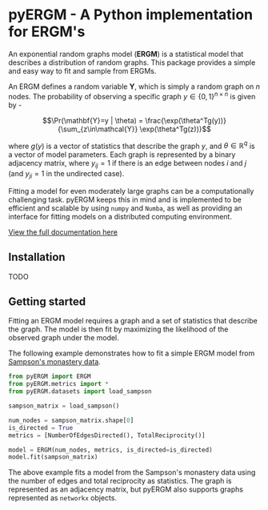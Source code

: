 # pyERGM - A Python implementation for ERGM's

An exponential random graphs model (**ERGM**) is a statistical model that describes a distribution of random graphs. This package provides a simple and easy way to fit and sample from ERGMs.

An ERGM defines a random variable $\mathbf{Y}$, which is simply a random graph on $n$ nodes. The probability of observing a specific graph $y\in \lbrace 0,1 \rbrace ^{n \times n}$ is given by -

$$\Pr(\mathbf{Y}=y | \theta) = \frac{\exp(\theta^Tg(y))}{\sum_{z\in\mathcal{Y}} \exp(\theta^Tg(z))}$$

where $g(y)$ is a vector of statistics that describe the graph $y$, and $\theta \in \mathbb{R}^q$ is a vector of model parameters. Each graph is represented by a binary adjacency matrix, where $y_{ij}=1$ if there is an edge between nodes $i$ and $j$ (and $y_{ji}=1$ in the undirected case).



Fitting a model for even moderately large graphs can be a computationally challenging task. pyERGM keeps this in mind and is implemented to be efficient and scalable by using `numpy` and `Numba`, as well as providing an interface for fitting models on a distributed computing environment.

[View the full documentation here](https://tomtalp.github.io/pyERGM/)


## Installation
TODO


## Getting started
Fitting an ERGM model requires a graph and a set of statistics that describe the graph. The model is then fit by maximizing the likelihood of the observed graph under the model. 

The following example demonstrates how to fit a simple ERGM model from [Sampson's monastery data](https://networkdata.ics.uci.edu/netdata/html/sampson.html).

```python
from pyERGM import ERGM
from pyERGM.metrics import *
from pyERGM.datasets import load_sampson

sampson_matrix = load_sampson()

num_nodes = sampson_matrix.shape[0]
is_directed = True
metrics = [NumberOfEdgesDirected(), TotalReciprocity()]

model = ERGM(num_nodes, metrics, is_directed=is_directed)
model.fit(sampson_matrix)
```

The above example fits a model from the Sampson's monastery data using the number of edges and total reciprocity as statistics. The graph is represented as an adjacency matrix, but pyERGM also supports graphs represented as `networkx` objects.
